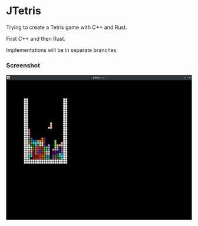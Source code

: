 # JTetris

Trying to create a Tetris game with C++ and Rust.

First C++ and then Rust.

Implementations will be in separate branches.


### Screenshot
![Alt text](Assets/Screenshot.png)